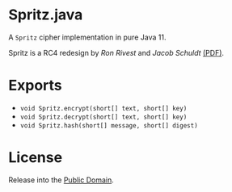 # Spritz.java
A `Spritz` cipher implementation in pure Java 11.

Spritz is a RC4 redesign by *Ron Rivest* and *Jacob Schuldt*
[(PDF)](doc/RS14.pdf).

# Exports
* `void Spritz.encrypt(short[] text, short[] key)`
* `void Spritz.decrypt(short[] text, short[] key)`
* `void Spritz.hash(short[] message, short[] digest)`

# License
Release into the [Public Domain](LICENSE.txt).